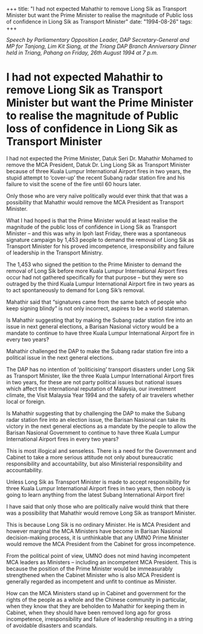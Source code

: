 +++ 
title: "I had not expected Mahathir to remove Liong Sik as Transport Minister but want the Prime Minister to realise the magnitude of Public loss of confidence in Liong Sik as Transport Minister"
date: "1994-08-26"
tags:
+++

_Speech by Parliamentary Opposition Leader, DAP Secretary-General and MP for Tanjong, Lim Kit Siang, at the Triang DAP Branch Anniversary Dinner held in Triang, Pahang on Friday, 26th August 1994 at 7 p.m._

# I had not expected Mahathir to remove Liong Sik as Transport Minister but want the Prime Minister to realise the magnitude of Public loss of confidence in Liong Sik as Transport Minister

I had not expected the Prime Minister, Datuk Seri Dr. Mahathir Mohamed to remove the MCA President, Datuk Dr. Ling Liong Sik as Transport Minister because of three Kuala Lumpur International Airport fires in two years, the stupid attempt to ‘cover-up’ the recent Subang radar station fire and his failure to visit the scene of the fire until 60 hours later.</u>

Only those who are very naïve politically would ever think that that was a possibility that Mahathir would remove the MCA President as Transport Minister.

What I had hoped is that the Prime Minister would at least realise the magnitude of the public loss of confidence in Liong Sik as Transport Minister – and this was why in Ipoh last Friday, there was a spontaneous signature campaign by 1,453 people to demand the removal of Liong Sik as Transport Minister for his proved imcompetence, irresponsibility and failure of leadership in the Transport Ministry.

The 1,453 who signed the petition to the Prime Minister to demand the removal of Long Sik before more Kuala Lumpur International Airport fires occur had not gathered specifically for that purpose – but they were so outraged by the third Kuala Lumpur International Airport fire in two years as to act spontaneously to demand for Long Sik’s removal.

Mahathir said that “signatures came from the same batch of people who keep signing blindy” is not only incorrect, aspires to be a world stateman.

Is Mahathir suggesting that by making the Subang radar station fire into an issue in next general elections, a Barisan Nasional victory would be a mandate to continue to have three Kuala Lumpur International Airport fire in every two years?

Mahathir challenged the DAP to make the Subang radar station fire into a political issue in the next general elections.

The DAP has no intention of ‘politicising’ transport disasters under Long Sik as Transport Minister, like the three Kuala Lumpur International Airport fires in two years, for these are not party political issues but national issues which affect the international reputation of Malaysia, our investment climate, the Visit Malaysia Year 1994 and the safety of air travelers whether local or foreign.

Is Mahathir suggesting that by challenging the DAP to make the Subang radar station fire into an election issue, the Barisan Nasional can take its victory in the next general elections as a mandate by the people to allow the Barisan Nasional Government to continue to have three Kuala Lumpur International Airport fires in every two years?

This is most illogical and senseless. There is a need for the Government and Cabinet to take a more serious attitude not only about bureaucratic responsibility and accountability, but also Ministerial responsibility and accountability.

Unless Long Sik as Transport Minister is made to accept responsibility for three Kuala Lumpur International Airport fires in two years, then nobody is going to learn anything from the latest Subang International Airport fire!

I have said that only those who are politically naïve would think that there was a possibility that Mahathir would remove Long Sik as transport Minister.

This is because Long Sik is no ordinary Minister. He is MCA President and however marginal the MCA Ministers have become in Barisan Nasional decision-making process, it is unthinkable that any UMNO Prime Minister would remove the MCA President from the Cabinet for gross incompetence.

From the political point of view, UMNO does not mind having incompetent MCA leaders as Ministers – including an incompetent MCA President. This is because the position of the Prime Minister would be immeasurably strengthened when the Cabinet Minister who is also MCA President is generally regarded as incompetent and unfit to continue as Minister.

How can the MCA Ministers stand up in Cabinet and government for the rights of the people as a whole and the Chinese community in particular, when they know that they are beholden to Mahathir for keeping them in Cabinet, when they should have been  removed long ago for gross incompetence, irresponsibility and failure of leadership resulting in a string of avoidable disasters and scandals.
 
